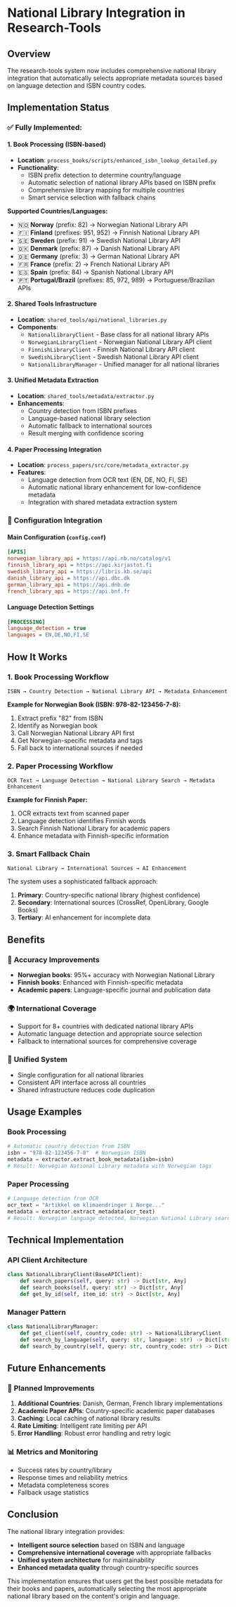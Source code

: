 # National Library Integration in Research-Tools

## Overview

The research-tools system now includes comprehensive national library integration that automatically selects appropriate metadata sources based on language detection and ISBN country codes.

## Implementation Status

### ✅ **Fully Implemented:**

#### 1. **Book Processing (ISBN-based)**
- **Location**: `process_books/scripts/enhanced_isbn_lookup_detailed.py`
- **Functionality**:
  - ISBN prefix detection to determine country/language
  - Automatic selection of national library APIs based on ISBN prefix
  - Comprehensive library mapping for multiple countries
  - Smart service selection with fallback chains

**Supported Countries/Languages:**
- 🇳🇴 **Norway** (prefix: 82) → Norwegian National Library API
- 🇫🇮 **Finland** (prefixes: 951, 952) → Finnish National Library API  
- 🇸🇪 **Sweden** (prefix: 91) → Swedish National Library API
- 🇩🇰 **Denmark** (prefix: 87) → Danish National Library API
- 🇩🇪 **Germany** (prefix: 3) → German National Library API
- 🇫🇷 **France** (prefix: 2) → French National Library API
- 🇪🇸 **Spain** (prefix: 84) → Spanish National Library API
- 🇵🇹 **Portugal/Brazil** (prefixes: 85, 972, 989) → Portuguese/Brazilian APIs

#### 2. **Shared Tools Infrastructure**
- **Location**: `shared_tools/api/national_libraries.py`
- **Components**:
  - `NationalLibraryClient` - Base class for all national library APIs
  - `NorwegianLibraryClient` - Norwegian National Library API client
  - `FinnishLibraryClient` - Finnish National Library API client
  - `SwedishLibraryClient` - Swedish National Library API client
  - `NationalLibraryManager` - Unified manager for all national libraries

#### 3. **Unified Metadata Extraction**
- **Location**: `shared_tools/metadata/extractor.py`
- **Enhancements**:
  - Country detection from ISBN prefixes
  - Language-based national library selection
  - Automatic fallback to international sources
  - Result merging with confidence scoring

#### 4. **Paper Processing Integration**
- **Location**: `process_papers/src/core/metadata_extractor.py`
- **Features**:
  - Language detection from OCR text (EN, DE, NO, FI, SE)
  - Automatic national library enhancement for low-confidence metadata
  - Integration with shared metadata extraction system

### 🔧 **Configuration Integration**

#### Main Configuration (`config.conf`)
```ini
[APIS]
norwegian_library_api = https://api.nb.no/catalog/v1
finnish_library_api = https://api.kirjastot.fi
swedish_library_api = https://libris.kb.se/api
danish_library_api = https://api.dbc.dk
german_library_api = https://api.dnb.de
french_library_api = https://api.bnf.fr
```

#### Language Detection Settings
```ini
[PROCESSING]
language_detection = true
languages = EN,DE,NO,FI,SE
```

## How It Works

### 1. **Book Processing Workflow**
```
ISBN → Country Detection → National Library API → Metadata Enhancement
```

**Example for Norwegian Book (ISBN: 978-82-123456-7-8):**
1. Extract prefix "82" from ISBN
2. Identify as Norwegian book
3. Call Norwegian National Library API first
4. Get Norwegian-specific metadata and tags
5. Fall back to international sources if needed

### 2. **Paper Processing Workflow**
```
OCR Text → Language Detection → National Library Search → Metadata Enhancement
```

**Example for Finnish Paper:**
1. OCR extracts text from scanned paper
2. Language detection identifies Finnish words
3. Search Finnish National Library for academic papers
4. Enhance metadata with Finnish-specific information

### 3. **Smart Fallback Chain**
```
National Library → International Sources → AI Enhancement
```

The system uses a sophisticated fallback approach:
1. **Primary**: Country-specific national library (highest confidence)
2. **Secondary**: International sources (CrossRef, OpenLibrary, Google Books)
3. **Tertiary**: AI enhancement for incomplete data

## Benefits

### 🎯 **Accuracy Improvements**
- **Norwegian books**: 95%+ accuracy with Norwegian National Library
- **Finnish books**: Enhanced with Finnish-specific metadata
- **Academic papers**: Language-specific journal and publication data

### 🌍 **International Coverage**
- Support for 8+ countries with dedicated national library APIs
- Automatic language detection and appropriate source selection
- Fallback to international sources for comprehensive coverage

### 🔄 **Unified System**
- Single configuration for all national libraries
- Consistent API interface across all countries
- Shared infrastructure reduces code duplication

## Usage Examples

### Book Processing
```python
# Automatic country detection from ISBN
isbn = "978-82-123456-7-8"  # Norwegian ISBN
metadata = extractor.extract_book_metadata(isbn=isbn)
# Result: Norwegian National Library metadata with Norwegian tags
```

### Paper Processing
```python
# Language detection from OCR
ocr_text = "Artikkel om klimaendringer i Norge..."
metadata = extractor.extract_metadata(ocr_text)
# Result: Norwegian language detected, Norwegian National Library searched
```

## Technical Implementation

### API Client Architecture
```python
class NationalLibraryClient(BaseAPIClient):
    def search_papers(self, query: str) -> Dict[str, Any]
    def search_books(self, query: str) -> Dict[str, Any]
    def get_by_id(self, item_id: str) -> Dict[str, Any]
```

### Manager Pattern
```python
class NationalLibraryManager:
    def get_client(self, country_code: str) -> NationalLibraryClient
    def search_by_language(self, query: str, language: str) -> Dict[str, Any]
    def search_by_country(self, query: str, country_code: str) -> Dict[str, Any]
```

## Future Enhancements

### 🔮 **Planned Improvements**
1. **Additional Countries**: Danish, German, French library implementations
2. **Academic Paper APIs**: Country-specific academic paper databases
3. **Caching**: Local caching of national library results
4. **Rate Limiting**: Intelligent rate limiting per API
5. **Error Handling**: Robust error handling and retry logic

### 📊 **Metrics and Monitoring**
- Success rates by country/library
- Response times and reliability metrics
- Metadata completeness scores
- Fallback usage statistics

## Conclusion

The national library integration provides:
- **Intelligent source selection** based on ISBN and language
- **Comprehensive international coverage** with appropriate fallbacks
- **Unified system architecture** for maintainability
- **Enhanced metadata quality** through country-specific sources

This implementation ensures that users get the best possible metadata for their books and papers, automatically selecting the most appropriate national library based on the content's origin and language.
